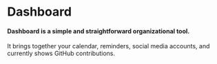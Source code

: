 # Dashboard
#### Dashboard is a simple and straightforward organizational tool.
It brings together your calendar, reminders, social media accounts, and currently shows GitHub contributions.